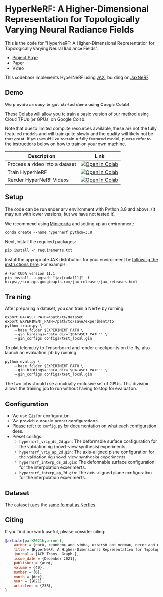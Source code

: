 # HyperNeRF: A Higher-Dimensional Representation for Topologically Varying Neural Radiance Fields

This is the code for "HyperNeRF: A Higher-Dimensional Representation for Topologically Varying Neural Radiance Fields".

* [Project Page](https://hypernerf.github.io)
* [Paper](https://arxiv.org/abs/2106.13228)
* [Video](https://www.youtube.com/watch?v=qzgdE_ghkaI)

This codebase implements HyperNeRF using [JAX](https://github.com/google/jax),
building on [JaxNeRF](https://github.com/google-research/google-research/tree/master/jaxnerf).


## Demo

We provide an easy-to-get-started demo using Google Colab!

These Colabs will allow you to train a basic version of our method using
Cloud TPUs (or GPUs) on Google Colab.

Note that due to limited compute resources available, these are not the fully
featured models and will train quite slowly and the quality will likely not be that great.
If you would like to train a fully featured model, please refer to the instructions below
on how to train on your own machine.

| Description      | Link |
| ----------- | ----------- |
| Process a video into a dataset| [![Open In Colab](https://colab.research.google.com/assets/colab-badge.svg)](https://colab.research.google.com/github/google/nerfies/blob/main/notebooks/Nerfies_Capture_Processing.ipynb)|
| Train HyperNeRF| [![Open In Colab](https://colab.research.google.com/assets/colab-badge.svg)](https://colab.research.google.com/github/google/hypernerf/blob/main/notebooks/HyperNeRF_Training.ipynb)|
| Render HyperNeRF Videos| [![Open In Colab](https://colab.research.google.com/assets/colab-badge.svg)](https://colab.research.google.com/github/google/hypernerf/blob/main/notebooks/HyperNeRF_Render_Video.ipynb)|


## Setup
The code can be run under any environment with Python 3.8 and above.
(It may run with lower versions, but we have not tested it).

We recommend using [Miniconda](https://docs.conda.io/en/latest/miniconda.html) and setting up an environment:

    conda create --name hypernerf python=3.8

Next, install the required packages:

    pip install -r requirements.txt

Install the appropriate JAX distribution for your environment by  [following the instructions here](https://github.com/google/jax#installation). For example:

    # For CUDA version 11.1
    pip install --upgrade "jax[cuda111]" -f https://storage.googleapis.com/jax-releases/jax_releases.html


## Training
After preparing a dataset, you can train a Nerfie by running:

    export DATASET_PATH=/path/to/dataset
    export EXPERIMENT_PATH=/path/to/save/experiment/to
    python train.py \
        --base_folder $EXPERIMENT_PATH \
        --gin_bindings="data_dir='$DATASET_PATH'" \
        --gin_configs configs/test_local.gin

To plot telemetry to Tensorboard and render checkpoints on the fly, also
launch an evaluation job by running:

    python eval.py \
        --base_folder $EXPERIMENT_PATH \
        --gin_bindings="data_dir='$DATASET_PATH'" \
        --gin_configs configs/test_local.gin

The two jobs should use a mutually exclusive set of GPUs. This division allows the
training job to run without having to stop for evaluation.


## Configuration
* We use [Gin](https://github.com/google/gin-config) for configuration.
* We provide a couple preset configurations.
* Please refer to `config.py` for documentation on what each configuration does.
* Preset configs:
    - `hypernerf_vrig_ds_2d.gin`: The deformable surface configuration for the validation rig (novel-view synthesis) experiments.
    - `hypernerf_vrig_ap_2d.gin`: The axis-aligned plane configuration for the validation rig (novel-view synthesis) experiments.
    - `hypernerf_interp_ds_2d.gin`: The deformable surface configuration for the interpolation experiments.
    - `hypernerf_interp_ap_2d.gin`: The axis-aligned plane configuration for the interpolation experiments.


## Dataset
The dataset uses the [same format as Nerfies](https://github.com/google/nerfies#datasets).


## Citing
If you find our work useful, please consider citing:
```BibTeX
@article{park2021hypernerf,
    author = {Park, Keunhong and Sinha, Utkarsh and Hedman, Peter and Barron, Jonathan T. and Bouaziz, Sofien and Goldman, Dan B and Martin-Brualla, Ricardo and Seitz, Steven M.},
    title = {HyperNeRF: A Higher-Dimensional Representation for Topologically Varying Neural Radiance Fields},
    journal = {ACM Trans. Graph.},
    issue_date = {December 2021},
    publisher = {ACM},
    volume = {40},
    number = {6},
    month = {dec},
    year = {2021},
    articleno = {238},
}
```
